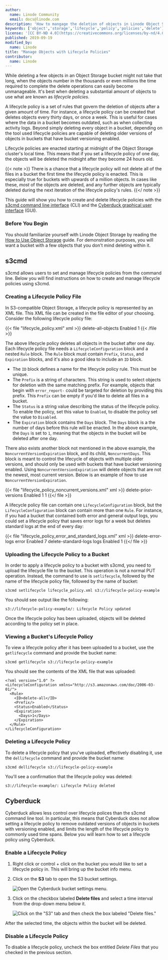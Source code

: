 ```yaml
---
author:
  name: Linode Community
  email: docs@linode.com
description: 'How to mangage the deletion of objects in Linode Object Storage with lifecycle policies.'
keywords: ['object','storage','lifecycle','policy','policies','delete']
license: '[CC BY-ND 4.0](https://creativecommons.org/licenses/by-nd/4.0)'
published: 2019-09-19
modified_by:
  name: Linode
title: "Manage Objects with Lifecycle Policies"
contributor:
  name: Linode
---
```


While deleting a few objects in an Object Storage bucket might not take that long, when the objects number in the thousands or even millions the time required to complete the delete operations can easily become unmanageable. It's best when deleting a substantial amount of objects to use what are known as *lifecycle policies*.

A lifecycle policy is a set of rules that govern the deletion of objects after a given amount of time. For instance, a lifecycle policy can be created that deletes objects every thirty days, or once a week. This is useful for cases where the data in a bucket becomes outdated, such as when collecting activity logs. Beyond simply deleting every object in a bucket, depending on the tool used lifecycle policies are capable of deleting older versions of objects in buckets that have bucket versioning enabled.

Lifecycle policies are enacted starting at midnight of the Object Storage cluster's local time. This means that if you set a lifecycle policy of one day, the objects will be deleted the midnight after they become 24 hours old.

{{< note >}}
There is a chance that a lifecycle policy will not delete all of the files in a bucket the first time the lifecycle policy is enacted. This is especially true for buckets with upwards of a million objects. In cases like these, *most* of the objects are deleted, and any further objects are typically deleted during the next iteration of the lifecycle policy's rules.
{{</ note >}}

This guide will show you how to create and delete lifecycle policies with the [s3cmd command line interface](https://s3tools.org/s3cmd) (CLI) and the [Cyberduck graphical user interface](https://cyberduck.io/) (GUI).

### Before You Begin

You should familiarize yourself with Linode Object Storage by reading the [How to Use Object Storage](/docs/platform/object-storage/how-to-use-object-storage/) guide. For demonstration purposes, you will want a bucket with a few objects that you don't mind deleting within it.

## s3cmd

s3cmd allows users to set and manage lifecycle policies from the command line. Below you will find instructions on how to create and manage lifecycle policies using s3cmd.

### Creating a Lifecycle Policy File

In S3-compatible Object Storage, a lifecycle policy is represented by an XML file. This XML file can be created in the file editor of your choosing. Consider the following lifecycle policy file:

{{< file "lifecycle_policy.xml" xml >}}
<LifecycleConfiguration>
    <Rule>
        <ID>delete-all-objects</ID>
        <Prefix></Prefix>
        <Status>Enabled</Status>
        <Expiration>
            <Days>1</Days>
        </Expiration>
    </Rule>
</LifecycleConfiguration>
{{< /file >}}

The above lifecycle policy deletes all objects in the bucket after one day. Each lifecycle policy file needs a `LifecycleConfiguration` block and a nested `Rule` block. The `Rule` block must contain `Prefix`, `Status`, and `Expiration` blocks, and it's also a good idea to include an `ID` block.

- The `ID` block defines a name for the lifecycle policy rule. This must be unique.
- The `Prefix` is a string of characters. This string is used to select objects for deletion with the same matching prefix. For example, objects that begin with `error_report-` could be targeted for deletion by providing this prefix. This `Prefix` can be empty if you'd like to delete all files in a bucket.
- The `Status` is a string value describing the status of the lifecycle policy. To enable the policy, set this value to `Enabled`, to disable the policy set the value to `Disabled`.
- The `Expiration` block contains the `Days` block. The `Days` block is a the number of days before this rule will be enacted. In the above example, the `Days` is set to `1`, meaning that the objects in the bucket will be deleted after one day.

There also exists another block not mentioned in the above example, the `NoncurrentVersionExpiration` block, and its child, `NoncurrentDays`. This block is meant to control the lifecycle of objects with multiple older versions, and should only be used with buckets that have bucket versioning enabled. Using `NoncurrentVersionExpiration` will delete objects that are not the newest, most current version. Below is an example of how to use `NoncurrentVersionExpiration`.

{{< file "lifecycle_policy_noncurrent_versions.xml" xml >}}
<LifecycleConfiguration>
    <Rule>
        <ID>delete-prior-versions</ID>
        <Prefix></Prefix>
        <Status>Enabled</Status>
        <Expiration>
            <Days>1</Days>
        </Expiration>
        <NoncurrentVersionExpiration>
            <NoncurrentDays>1</NoncurrentDays>
        </NoncurrentVersionExpiration>
    </Rule>
</LifecycleConfiguration>
{{</ file >}}

A lifecycle policy file can contain one `LifecycleConfiguration` block, but the `LifecycleConfiguration` block can contain more than one `Rule`. For instance, if you had a bucket that contained both error and general output logs, you could set a lifecycle policy that saves error logs for a week but deletes standard logs at the end of every day:

{{< file "lifecycle_policy_error_and_standard_logs.xml" xml >}}
<LifecycleConfiguration>
    <Rule>
        <ID>delete-error-logs</ID>
        <Prefix>error</Prefix>
        <Status>Enabled</Status>
        <Expiration>
            <Days>7</Days>
        </Expiration>
    </Rule>
    <Rule>
        <ID>delete-standard-logs</ID>
        <Prefix>logs</Prefix>
        <Status>Enabled</Status>
        <Expiration>
            <Days>1</Days>
        </Expiration>
    </Rule>
</LifecycleConfiguration>
{{</ file >}}

### Uploading the Lifecycle Policy to a Bucket

In order to apply a lifecycle policy to a bucket with s3cmd, you need to upload the lifecycle file to the bucket. This operation is not a normal PUT operation. Instead, the command to use is `setlifecycle`, followed by the name of the lifecycle policy file, followed by the name of bucket:

    s3cmd setlifecycle lifecycle_policy.xml s3://lifecycle-policy-example

You should see output like the following:

    s3://lifecycle-policy-example/: Lifecycle Policy updated

Once the lifecycle policy has been uploaded, objects will be deleted according to the policy set in place.

### Viewing a Bucket's Lifecycle Policy

To view a lifecycle policy after it has been uploaded to a bucket, use the `getlifecycle` command and provide the bucket name:

    s3cmd getlifecycle s3://lifecycle-policy-example

You should see the contents of the XML file that was uploaded:

    <?xml version="1.0" ?>
    <LifecycleConfiguration xmlns="http://s3.amazonaws.com/doc/2006-03-01/">
      <Rule>
        <ID>delete-all</ID>
        <Prefix/>
        <Status>Enabled</Status>
        <Expiration>
          <Days>1</Days>
        </Expiration>
      </Rule>
    </LifecycleConfiguration>

### Deleting a Lifecycle Policy

To delete a lifecycle policy that you've uploaded, effectively disabling it, use the `dellifecycle` command and provide the bucket name:

    s3cmd dellifecycle s3://lifecycle-policy-example

You'll see a confirmation that the lifecycle policy was deleted:

    s3://lifecycle-example/: Lifecycle Policy deleted

## Cyberduck

Cyberduck allows less control over lifecycle polices than the s3cmd command line tool. In particular, this means that Cyberduck does not allow setting a lifecycle policy to remove outdated versions of objects in buckets with versioning enabled, and limits the length of the lifecycle policy to commonly used time spans. Below you will learn how to set a lifecycle policy using Cyberduck.

### Enable a Lifecycle Policy

1.  Right click or control + click on the bucket you would like to set a lifecycle policy in. This will bring up the bucket info menu.

2.  Click on the **S3** tab to open the S3 bucket settings.

    ![Open the Cyberduck bucket settings menu.](lifecycle-policies-cyberduck-settings.png)

3.  Click on the checkbox labeled **Delete files** and select a time interval from the drop-down menu below it.

    ![Click on the "S3" tab and then check the box labeled "Delete files."](lifecycle-policies-cyberduck-lifecycle-settings.png)

After the selected time, the objects within the bucket will be deleted.

### Disable a Lifecycle Policy

To disable a lifecycle policy, uncheck the box entitled *Delete Files* that you checked in the previous section.